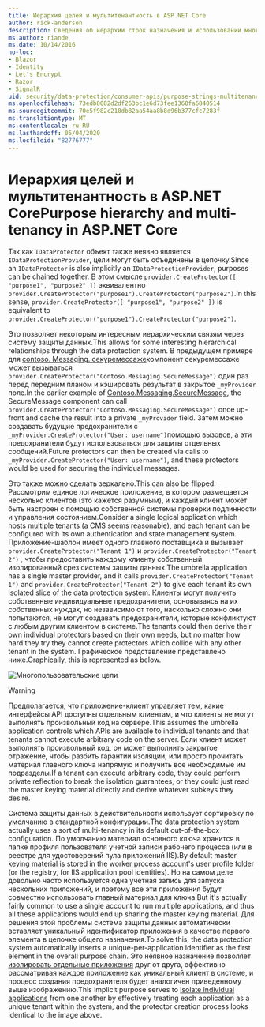 ```yaml
---
title: Иерархия целей и мультитенантность в ASP.NET Core
author: rick-anderson
description: Сведения об иерархии строк назначения и использовании многофакторной связи, так как она относится к ASP.NET Core интерфейсам API защиты данных.
ms.author: riande
ms.date: 10/14/2016
no-loc:
- Blazor
- Identity
- Let's Encrypt
- Razor
- SignalR
uid: security/data-protection/consumer-apis/purpose-strings-multitenancy
ms.openlocfilehash: 73edb8082d2df263bc1e6d73fee1360fa6840514
ms.sourcegitcommit: 70e5f982c218db82aa54aa8b8d96b377cfc7283f
ms.translationtype: MT
ms.contentlocale: ru-RU
ms.lasthandoff: 05/04/2020
ms.locfileid: "82776777"
---
```

# <a name="purpose-hierarchy-and-multi-tenancy-in-aspnet-core"></a><span data-ttu-id="b2afa-103">Иерархия целей и мультитенантность в ASP.NET Core</span><span class="sxs-lookup"><span data-stu-id="b2afa-103">Purpose hierarchy and multi-tenancy in ASP.NET Core</span></span>

<span data-ttu-id="b2afa-104">Так как `IDataProtector` объект также неявно является `IDataProtectionProvider`, цели могут быть объединены в цепочку.</span><span class="sxs-lookup"><span data-stu-id="b2afa-104">Since an `IDataProtector` is also implicitly an `IDataProtectionProvider`, purposes can be chained together.</span></span> <span data-ttu-id="b2afa-105">В этом смысле `provider.CreateProtector([ "purpose1", "purpose2" ])` эквивалентно `provider.CreateProtector("purpose1").CreateProtector("purpose2")`.</span><span class="sxs-lookup"><span data-stu-id="b2afa-105">In this sense, `provider.CreateProtector([ "purpose1", "purpose2" ])` is equivalent to `provider.CreateProtector("purpose1").CreateProtector("purpose2")`.</span></span>

<span data-ttu-id="b2afa-106">Это позволяет некоторым интересным иерархическим связям через систему защиты данных.</span><span class="sxs-lookup"><span data-stu-id="b2afa-106">This allows for some interesting hierarchical relationships through the data protection system.</span></span> <span data-ttu-id="b2afa-107">В предыдущем примере для [contoso. Messaging. секуремессаже](xref:security/data-protection/consumer-apis/purpose-strings#data-protection-contoso-purpose)компонент секуремессаже может вызываться `provider.CreateProtector("Contoso.Messaging.SecureMessage")` один раз перед передним планом и кэшировать результат в закрытое `_myProvider` поле.</span><span class="sxs-lookup"><span data-stu-id="b2afa-107">In the earlier example of [Contoso.Messaging.SecureMessage](xref:security/data-protection/consumer-apis/purpose-strings#data-protection-contoso-purpose), the SecureMessage component can call `provider.CreateProtector("Contoso.Messaging.SecureMessage")` once up-front and cache the result into a private `_myProvider` field.</span></span> <span data-ttu-id="b2afa-108">Затем можно создавать будущие предохранители с `_myProvider.CreateProtector("User: username")`помощью вызовов, а эти предохранители будут использоваться для защиты отдельных сообщений.</span><span class="sxs-lookup"><span data-stu-id="b2afa-108">Future protectors can then be created via calls to `_myProvider.CreateProtector("User: username")`, and these protectors would be used for securing the individual messages.</span></span>

<span data-ttu-id="b2afa-109">Это также можно сделать зеркально.</span><span class="sxs-lookup"><span data-stu-id="b2afa-109">This can also be flipped.</span></span> <span data-ttu-id="b2afa-110">Рассмотрим единое логическое приложение, в котором размещается несколько клиентов (это кажется разумным), и каждый клиент может быть настроен с помощью собственной системы проверки подлинности и управления состоянием.</span><span class="sxs-lookup"><span data-stu-id="b2afa-110">Consider a single logical application which hosts multiple tenants (a CMS seems reasonable), and each tenant can be configured with its own authentication and state management system.</span></span> <span data-ttu-id="b2afa-111">Приложение-шаблон имеет одного главного поставщика и вызывает `provider.CreateProtector("Tenant 1")` и `provider.CreateProtector("Tenant 2")` , чтобы предоставить каждому клиенту собственный изолированный срез системы защиты данных.</span><span class="sxs-lookup"><span data-stu-id="b2afa-111">The umbrella application has a single master provider, and it calls `provider.CreateProtector("Tenant 1")` and `provider.CreateProtector("Tenant 2")` to give each tenant its own isolated slice of the data protection system.</span></span> <span data-ttu-id="b2afa-112">Клиенты могут получить собственные индивидуальные предохранители, основываясь на их собственных нуждах, но независимо от того, насколько сложно они попытаются, не могут создавать предохранители, которые конфликтуют с любым другим клиентом в системе.</span><span class="sxs-lookup"><span data-stu-id="b2afa-112">The tenants could then derive their own individual protectors based on their own needs, but no matter how hard they try they cannot create protectors which collide with any other tenant in the system.</span></span> <span data-ttu-id="b2afa-113">Графическое представление представлено ниже.</span><span class="sxs-lookup"><span data-stu-id="b2afa-113">Graphically, this is represented as below.</span></span>

![Многопользовательские цели](purpose-strings-multitenancy/_static/purposes-multi-tenancy.png)

>[!WARNING]
> <span data-ttu-id="b2afa-115">Предполагается, что приложение-клиент управляет тем, какие интерфейсы API доступны отдельным клиентам, и что клиенты не могут выполнять произвольный код на сервере.</span><span class="sxs-lookup"><span data-stu-id="b2afa-115">This assumes the umbrella application controls which APIs are available to individual tenants and that tenants cannot execute arbitrary code on the server.</span></span> <span data-ttu-id="b2afa-116">Если клиент может выполнять произвольный код, он может выполнить закрытое отражение, чтобы разбить гарантии изоляции, или просто прочитать материал главного ключа напрямую и получить все необходимые им подразделы.</span><span class="sxs-lookup"><span data-stu-id="b2afa-116">If a tenant can execute arbitrary code, they could perform private reflection to break the isolation guarantees, or they could just read the master keying material directly and derive whatever subkeys they desire.</span></span>

<span data-ttu-id="b2afa-117">Система защиты данных в действительности использует сортировку по умолчанию в стандартной конфигурации.</span><span class="sxs-lookup"><span data-stu-id="b2afa-117">The data protection system actually uses a sort of multi-tenancy in its default out-of-the-box configuration.</span></span> <span data-ttu-id="b2afa-118">По умолчанию материал основного ключа хранится в папке профиля пользователя учетной записи рабочего процесса (или в реестре для удостоверений пула приложений IIS).</span><span class="sxs-lookup"><span data-stu-id="b2afa-118">By default master keying material is stored in the worker process account's user profile folder (or the registry, for IIS application pool identities).</span></span> <span data-ttu-id="b2afa-119">Но на самом деле довольно часто используется одна учетная запись для запуска нескольких приложений, и поэтому все эти приложения будут совместно использовать главный материал для ключа.</span><span class="sxs-lookup"><span data-stu-id="b2afa-119">But it's actually fairly common to use a single account to run multiple applications, and thus all these applications would end up sharing the master keying material.</span></span> <span data-ttu-id="b2afa-120">Для решения этой проблемы система защиты данных автоматически вставляет уникальный идентификатор приложения в качестве первого элемента в цепочке общего назначения.</span><span class="sxs-lookup"><span data-stu-id="b2afa-120">To solve this, the data protection system automatically inserts a unique-per-application identifier as the first element in the overall purpose chain.</span></span> <span data-ttu-id="b2afa-121">Это неявное назначение позволяет [изолировать отдельные приложения](xref:security/data-protection/configuration/overview#per-application-isolation) друг от друга, эффективно рассматривая каждое приложение как уникальный клиент в системе, и процесс создания предохранителя будет аналогичен приведенному выше изображению.</span><span class="sxs-lookup"><span data-stu-id="b2afa-121">This implicit purpose serves to [isolate individual applications](xref:security/data-protection/configuration/overview#per-application-isolation) from one another by effectively treating each application as a unique tenant within the system, and the protector creation process looks identical to the image above.</span></span>
